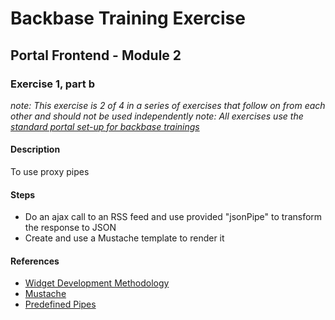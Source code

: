 # Backbase Training Exercise

## Portal Frontend - Module 2

### Exercise 1, part b

_note: This exercise is 2 of 4 in a series of exercises that follow on from each other and should not be used independently_
_note: All exercises use the [standard portal set-up for backbase trainings](https://my.backbase.com/resources/how-to-guides/getting-your-first-launchpad-based-portal-set-up/)_

#### Description

To use proxy pipes

#### Steps

 - Do an ajax call to an RSS feed and use provided "jsonPipe" to transform the response to JSON
 - Create and use a Mustache template to render it

#### References

 - [Widget Development Methodology](https://github.com/Backbase/methodology-widget-development)
 - [Mustache](https://mustache.github.io/mustache.5.html)
 - [Predefined Pipes](https://my.backbase.com/resources/documentation/portal/5.5.1.0/devd_cuma_pipe_pred.html)
